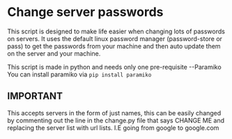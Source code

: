 # Change server passwords

This script is designed to make life easier when changing lots of passwords on servers. It uses the default linux password manager (password-store or pass) to get the passwords from your machine and then auto update them on the server and your machine. 

This script is made in python and needs only one pre-requisite
--Paramiko
You can install paramiko via ``pip install paramiko``

## IMPORTANT
This accepts servers in the form of just names, this can be easily changed by commenting out the line in the change.py file that says CHANGE ME and replacing the server list with url lists.
I.E going from google to google.com


